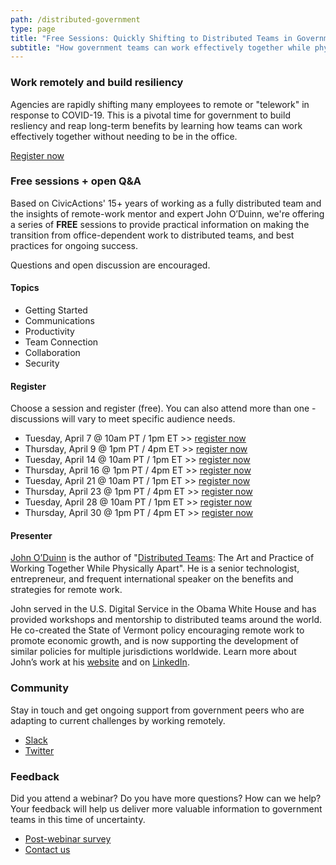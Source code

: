 ```yaml
---
path: /distributed-government
type: page
title: "Free Sessions: Quickly Shifting to Distributed Teams in Government"
subtitle: "How government teams can work effectively together while physically apart"
---
```

### Work remotely and build resiliency
Agencies are rapidly shifting many employees to remote or "telework" in response to COVID-19. This is a pivotal time for government to build resliency and reap long-term benefits by learning how teams can work effectively together without needing to be in the office. 

[Register now](#register)

### Free sessions + open Q&A
Based on CivicActions' 15+ years of working as a fully distributed team and the insights of remote-work mentor and expert John O’Duinn, we're offering a series of **FREE** sessions to provide practical information on making the transition from office-dependent work to distributed teams, and best practices for ongoing success.

Questions and open discussion are encouraged.

#### Topics

* Getting Started
* Communications
* Productivity
* Team Connection
* Collaboration
* Security

#### Register

Choose a session and register (free). You can also attend more than one - discussions will vary to meet specific audience needs.

* Tuesday, April 7 @ 10am PT / 1pm ET >> [register now](https://civicactions.zoom.us/meeting/register/upIkfu-qrz4ixcn4_AZp2OohLsqcr72VQQ)
* Thursday, April 9 @ 1pm PT / 4pm ET >> [register now](https://civicactions.zoom.us/meeting/register/tZIkc-qhqDouOfe2VmUMSfyMcZxY6oqJnQ)
* Tuesday, April 14 @ 10am PT / 1pm ET >> [register now](https://civicactions.zoom.us/meeting/register/tZ0qdeiurTwoR1TiY-ojZqZXabxqb57hsw)
* Thursday, April 16 @ 1pm PT / 4pm ET >> [register now](https://civicactions.zoom.us/meeting/register/tZ0kdOqtqDkqDXVG8L_Tqr2XbmHpeRAaRQ)
* Tuesday, April 21 @ 10am PT / 1pm ET >> [register now](https://civicactions.zoom.us/meeting/register/tZApde2rrTIqvRkYxtud73RnZPMRFrrNbw)
* Thursday, April 23 @ 1pm PT / 4pm ET >> [register now](https://civicactions.zoom.us/meeting/register/tZIscOqgqjgpOL0by_-0tkkr_iVB9bMhUA)
* Tuesday, April 28 @ 10am PT / 1pm ET >> [register now](https://civicactions.zoom.us/meeting/register/u5Epfu6gqzwrwOP_tVHyTeYLXq5yuZnJHA)
* Thursday, April 30 @ 1pm PT / 4pm ET >> [register now](https://civicactions.zoom.us/meeting/register/uZ0vf-yrrT8jmidw_oDEjo0POzgKf0w45w)

#### Presenter

[John O’Duinn](https://civicactions.com/team/john-o-duinn) is the author of "[Distributed Teams](https://www.amzn.com/1732254907): The Art and Practice of Working Together While Physically Apart". He is a senior technologist, entrepreneur, and frequent international speaker on the benefits and strategies for remote work.

John served in the U.S. Digital Service in the Obama White House and has provided workshops and mentorship to distributed teams around the world. He co-created the State of Vermont policy encouraging remote work to promote economic growth, and is now supporting the development of similar policies for multiple jurisdictions worldwide. Learn more about John’s work at his [website](http://oduinn.com/) and on [LinkedIn](https://www.linkedin.com/in/joduinn).


### Community

Stay in touch and get ongoing support from government peers who are adapting to current challenges by working remotely.

* [Slack](https://distributedgov.herokuapp.com/)
* [Twitter](https://twitter.com/DistributedGov)


### Feedback

Did you attend a webinar? Do you have more questions? How can we help? Your feedback will help us deliver more valuable information to government teams in this time of uncertainty. 

* [Post-webinar survey](https://www.surveymonkey.com/r/distributedgov)
* [Contact us](https://civicactions.com/contact)
